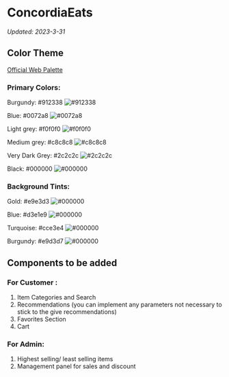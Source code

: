 # ConcordiaEats

*Updated: 2023-3-31*

## Color Theme
[Official Web Palette](https://www.concordia.ca/web/design/ui-kit-style-guide-accessibility/web-palette-new.html)

### Primary Colors:

Burgundy: #912338 ![#912338](https://placehold.co/15x15/912338/912338/png)

Blue: #0072a8 ![#0072a8](https://placehold.co/15x15/0072a8/0072a8/png)

Light grey: #f0f0f0 ![#f0f0f0](https://placehold.co/15x15/f0f0f0/f0f0f0/png)

Medium grey: #c8c8c8 ![#c8c8c8](https://placehold.co/15x15/c8c8c8/c8c8c8/png)

Very Dark Grey: #2c2c2c ![#2c2c2c](https://placehold.co/15x15/2c2c2c/2c2c2c/png)

Black: #000000 ![#000000](https://placehold.co/15x15/000000/000000/png)

### Background Tints:

Gold: #e9e3d3 ![#000000](https://placehold.co/15x15/e9e3d3/e9e3d3/png)

Blue: #d3e1e9 ![#000000](https://placehold.co/15x15/d3e1e9/d3e1e9/png)

Turquoise: #cce3e4 ![#000000](https://placehold.co/15x15/cce3e4/cce3e4/png)

Burgundy: #e9d3d7 ![#000000](https://placehold.co/15x15/e9d3d7/e9d3d7/png)

## Components to be added

### For Customer :
1. Item Categories and Search
2. Recommendations (you can implement any parameters not necessary to stick to the give recommendations)
3. Favorites Section
4. Cart
  
### For Admin:
1. Highest selling/ least selling items
2. Management panel for sales and discount
